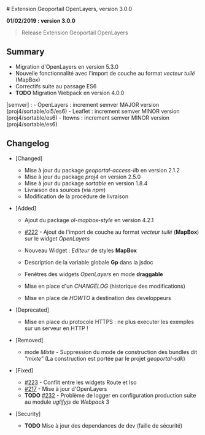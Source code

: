 # Extension Geoportail OpenLayers, version 3.0.0

**01/02/2019 : version 3.0.0**
> Release Extension Geoportail OpenLayers

## Summary

* Migration d'OpenLayers en version 5.3.0
* Nouvelle fonctionnalité avec l'import de couche au format *vecteur tuilé* (MapBox)
* Correctifs suite au passage ES6
* **TODO** Migration Webpack en version 4.0.0

[semver] :
    - OpenLayers : increment semver MAJOR version (proj4/sortable/ol5/es6)
    - Leaflet : increment semver MINOR version (proj4/sortable/es6)
    - Itowns : increment semver MINOR version (proj4/sortable/es6)

## Changelog

* [Changed]

    - Mise à jour du package *geoportal-access-lib* en version 2.1.2
    - Mise à jour du package *proj4* en version 2.5.0
    - Mise à jour du package *sortable* en version 1.8.4
    - Livraison des sources (via *npm*)
    - Modification de la procédure de livraison

* [Added]

    - Ajout du package *ol-mapbox-style* en version 4.2.1

    - [#222](https://github.com/IGNF/geoportal-extensions/pull/222) - Ajout de l'import de couche au format *vecteur tuilé* (**MapBox**) sur le widget *OpenLayers*

    - Nouveau Widget : *Editeur* de styles **MapBox**
    - Description de la variable globale **Gp** dans la jsdoc
    - Fenêtres des widgets *OpenLayers* en mode **draggable**
    - Mise en place d'un *CHANGELOG* (historique des modifications)
    - Mise en place de *HOWTO* à destination des developpeurs

* [Deprecated]

    - Mise en place du protocole HTTPS : ne plus executer les exemples sur un serveur en HTTP !

* [Removed]

    - mode *Mixte* - Suppression du mode de construction des bundles dit *"mixte"*
    (La construction est portée par le projet *geoportal-sdk*)

* [Fixed]

    - [#223](https://github.com/IGNF/geoportal-extensions/issues/223) - Conflit entre les widgets Route et Iso
    - [#217](https://github.com/IGNF/geoportal-extensions/issues/217) - Mise à jour d'OpenLayers
    - **TODO** [#232](https://github.com/IGNF/geoportal-extensions/issues/232) - Problème de logger en configuration production suite au module *uglifyjs* de *Webpack* 3

* [Security]

    - **TODO** Mise à jour des dependances de dev (faille de sécurité)
